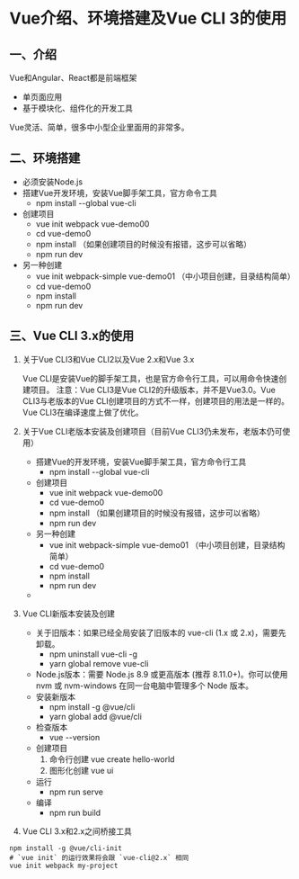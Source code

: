 # Vue介绍、环境搭建及Vue CLI 3的使用

## 一、介绍
Vue和Angular、React都是前端框架
- 单页面应用
- 基于模块化、组件化的开发工具

Vue灵活、简单，很多中小型企业里面用的非常多。

## 二、环境搭建
- 必须安装Node.js
- 搭建Vue开发环境，安装Vue脚手架工具，官方命令工具
  - npm install --global vue-cli
- 创建项目
  - vue init webpack vue-demo00
  - cd vue-demo0
  - npm install  （如果创建项目的时候没有报错，这步可以省略）
  - npm run dev
- 另一种创建
  - vue init webpack-simple vue-demo01 （中小项目创建，目录结构简单）
  - cd vue-demo0
  - npm install
  - npm run dev

## 三、Vue CLI 3.x的使用
1. 关于Vue CLI3和Vue CLI2以及Vue 2.x和Vue 3.x

    Vue CLI是安装Vue的脚手架工具，也是官方命令行工具，可以用命令快速创建项目。
    注意：Vue CLI3是Vue CLI2的升级版本，并不是Vue3.0。Vue CLI3与老版本的Vue CLI创建项目的方式不一样，创建项目的用法是一样的。Vue CLI3在编译速度上做了优化。

2. 关于Vue CLI老版本安装及创建项目（目前Vue CLI3仍未发布，老版本仍可使用）
   - 搭建Vue的开发环境，安装Vue脚手架工具，官方命令行工具
     - npm install --global vue-cli
   - 创建项目
     - vue init webpack vue-demo00
     - cd vue-demo0
     - npm install  （如果创建项目的时候没有报错，这步可以省略）
     - npm run dev
   - 另一种创建
     - vue init webpack-simple vue-demo01 （中小项目创建，目录结构简单）
     - cd vue-demo0
     - npm install
     - npm run dev
   -  
3. Vue CLI新版本安装及创建
    - 关于旧版本：如果已经全局安装了旧版本的 vue-cli (1.x 或 2.x)，需要先卸载。
      - npm uninstall vue-cli -g 
      - yarn global remove vue-cli
    - Node.js版本：需要 Node.js 8.9 或更高版本 (推荐 8.11.0+)。你可以使用 nvm 或 nvm-windows 在同一台电脑中管理多个 Node 版本。
    - 安装新版本
      - npm install -g @vue/cli
      - yarn global add @vue/cli
    - 检查版本
      - vue --version
    - 创建项目
      1. 命令行创建
        vue create hello-world
      2. 图形化创建
        vue ui
    - 运行
      - npm run serve
    - 编译
      - npm run build

4. Vue CLI 3.x和2.x之间桥接工具

  ```
  npm install -g @vue/cli-init
  # `vue init` 的运行效果将会跟 `vue-cli@2.x` 相同
  vue init webpack my-project
  ```

